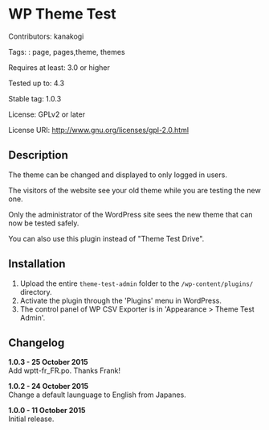 # WP Theme Test 

Contributors: kanakogi

Tags: : page, pages,theme, themes

Requires at least: 3.0 or higher

Tested up to: 4.3

Stable tag: 1.0.3

License: GPLv2 or later

License URI: http://www.gnu.org/licenses/gpl-2.0.html


## Description 

The theme can be changed and displayed to only logged in users. 

The visitors of the website see your old theme while you are testing the new one. 

Only the administrator of the WordPress site sees the new theme that can now be tested safely.

You can also use this plugin instead of "Theme Test Drive".

## Installation 

1. Upload the entire `theme-test-admin` folder to the `/wp-content/plugins/` directory.
2. Activate the plugin through the 'Plugins' menu in WordPress.
3. The control panel of WP CSV Exporter is in 'Appearance > Theme Test Admin'.

## Changelog 

**1.0.3 - 25 October 2015**  
Add wptt-fr_FR.po. Thanks Frank!

**1.0.2 - 24 October 2015**  
Change a default launguage to English from Japanes.

**1.0.0 - 11 October 2015**  
Initial release.